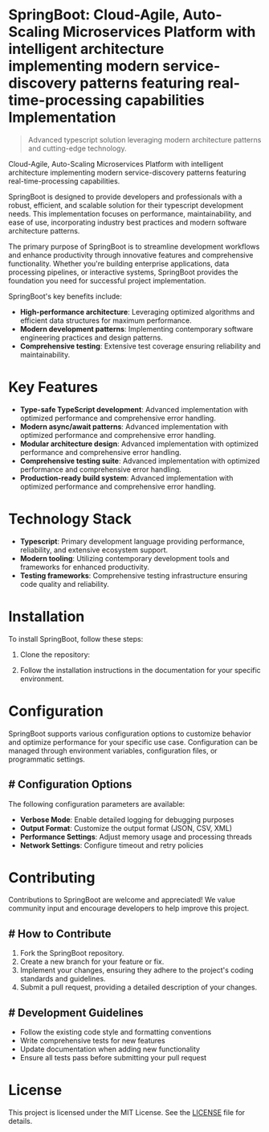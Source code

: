 <!-- fallback_SpringBoot_20251015184608_97545 -->

# SpringBoot: Cloud-Agile, Auto-Scaling Microservices Platform with intelligent architecture implementing modern service-discovery patterns featuring real-time-processing capabilities Implementation
> Advanced typescript solution leveraging modern architecture patterns and cutting-edge technology.

Cloud-Agile, Auto-Scaling Microservices Platform with intelligent architecture implementing modern service-discovery patterns featuring real-time-processing capabilities.

SpringBoot is designed to provide developers and professionals with a robust, efficient, and scalable solution for their typescript development needs. This implementation focuses on performance, maintainability, and ease of use, incorporating industry best practices and modern software architecture patterns.

The primary purpose of SpringBoot is to streamline development workflows and enhance productivity through innovative features and comprehensive functionality. Whether you're building enterprise applications, data processing pipelines, or interactive systems, SpringBoot provides the foundation you need for successful project implementation.

SpringBoot's key benefits include:

* **High-performance architecture**: Leveraging optimized algorithms and efficient data structures for maximum performance.
* **Modern development patterns**: Implementing contemporary software engineering practices and design patterns.
* **Comprehensive testing**: Extensive test coverage ensuring reliability and maintainability.

# Key Features

* **Type-safe TypeScript development**: Advanced implementation with optimized performance and comprehensive error handling.
* **Modern async/await patterns**: Advanced implementation with optimized performance and comprehensive error handling.
* **Modular architecture design**: Advanced implementation with optimized performance and comprehensive error handling.
* **Comprehensive testing suite**: Advanced implementation with optimized performance and comprehensive error handling.
* **Production-ready build system**: Advanced implementation with optimized performance and comprehensive error handling.

# Technology Stack

* **Typescript**: Primary development language providing performance, reliability, and extensive ecosystem support.
* **Modern tooling**: Utilizing contemporary development tools and frameworks for enhanced productivity.
* **Testing frameworks**: Comprehensive testing infrastructure ensuring code quality and reliability.

# Installation

To install SpringBoot, follow these steps:

1. Clone the repository:


2. Follow the installation instructions in the documentation for your specific environment.

# Configuration

SpringBoot supports various configuration options to customize behavior and optimize performance for your specific use case. Configuration can be managed through environment variables, configuration files, or programmatic settings.

## # Configuration Options

The following configuration parameters are available:

* **Verbose Mode**: Enable detailed logging for debugging purposes
* **Output Format**: Customize the output format (JSON, CSV, XML)
* **Performance Settings**: Adjust memory usage and processing threads
* **Network Settings**: Configure timeout and retry policies

# Contributing

Contributions to SpringBoot are welcome and appreciated! We value community input and encourage developers to help improve this project.

## # How to Contribute

1. Fork the SpringBoot repository.
2. Create a new branch for your feature or fix.
3. Implement your changes, ensuring they adhere to the project's coding standards and guidelines.
4. Submit a pull request, providing a detailed description of your changes.

## # Development Guidelines

* Follow the existing code style and formatting conventions
* Write comprehensive tests for new features
* Update documentation when adding new functionality
* Ensure all tests pass before submitting your pull request

# License

This project is licensed under the MIT License. See the [LICENSE](https://github.com/lisaantal/SpringBoot/blob/main/LICENSE) file for details.
